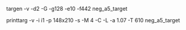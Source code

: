 targen -v -d2 -G -g128 -e10 -f442 neg_a5_target

printtarg -v -i i1 -p 148x210 -s -M 4 -C -L -a 1.07 -T 610 neg_a5_target